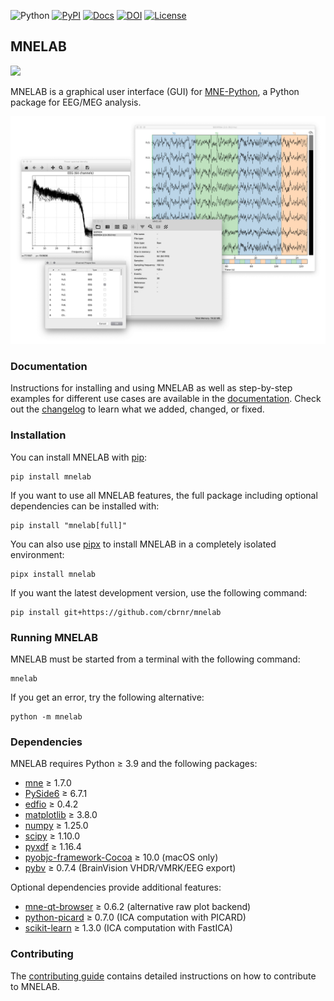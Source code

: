 ![Python](https://img.shields.io/pypi/pyversions/mnelab.svg?logo=python&logoColor=white)
[![PyPI](https://img.shields.io/pypi/v/mnelab)](https://pypi.org/project/mnelab/)
[![Docs](https://readthedocs.org/projects/mnelab/badge/?version=latest)](https://mnelab.readthedocs.io/)
[![DOI](https://joss.theoj.org/papers/10.21105/joss.04650/status.svg)](https://doi.org/10.21105/joss.04650)
[![License](https://img.shields.io/github/license/cbrnr/mnelab)](LICENSE)


## MNELAB

![](https://raw.githubusercontent.com/cbrnr/mnelab/main/mnelab/images/mnelab_logo.png)

MNELAB is a graphical user interface (GUI) for [MNE-Python](https://mne.tools/stable/index.html), a Python package for EEG/MEG analysis.

![](https://raw.githubusercontent.com/cbrnr/mnelab/main/mnelab.png)


### Documentation

Instructions for installing and using MNELAB as well as step-by-step examples for different use cases are available in the [documentation](https://mnelab.readthedocs.io/). Check out the [changelog](https://github.com/cbrnr/mnelab/blob/main/CHANGELOG.md) to learn what we added, changed, or fixed.


### Installation

You can install MNELAB with [pip](https://pip.pypa.io/en/stable/):

```
pip install mnelab
```

If you want to use all MNELAB features, the full package including optional dependencies can be installed with:

```
pip install "mnelab[full]"
```

You can also use [pipx](https://pypa.github.io/pipx/) to install MNELAB in a completely isolated environment:

```
pipx install mnelab
```

If you want the latest development version, use the following command:

```
pip install git+https://github.com/cbrnr/mnelab
```


### Running MNELAB

MNELAB must be started from a terminal with the following command:

```
mnelab
```

If you get an error, try the following alternative:

```
python -m mnelab
```


### Dependencies

MNELAB requires Python ≥ 3.9 and the following packages:
- [mne](https://mne.tools/stable/index.html) ≥ 1.7.0
- [PySide6](https://www.qt.io/qt-for-python) ≥ 6.7.1
- [edfio](https://edfio.readthedocs.io/en/stable/index.html) ≥ 0.4.2
- [matplotlib](https://matplotlib.org/) ≥ 3.8.0
- [numpy](http://www.numpy.org/) ≥ 1.25.0
- [scipy](https://scipy.org/) ≥ 1.10.0
- [pyxdf](https://github.com/xdf-modules/xdf-Python) ≥ 1.16.4
- [pyobjc-framework-Cocoa](https://pyobjc.readthedocs.io/en/latest/) ≥ 10.0 (macOS only)
- [pybv](https://pybv.readthedocs.io/en/stable/) ≥ 0.7.4 (BrainVision VHDR/VMRK/EEG export)

Optional dependencies provide additional features:
- [mne-qt-browser](https://github.com/mne-tools/mne-qt-browser) ≥ 0.6.2 (alternative raw plot backend)
- [python-picard](https://pierreablin.github.io/picard/) ≥ 0.7.0 (ICA computation with PICARD)
- [scikit-learn](https://scikit-learn.org/stable/) ≥ 1.3.0 (ICA computation with FastICA)


### Contributing

The [contributing guide](https://github.com/cbrnr/mnelab/blob/main/CONTRIBUTING.md) contains detailed instructions on how to contribute to MNELAB.
